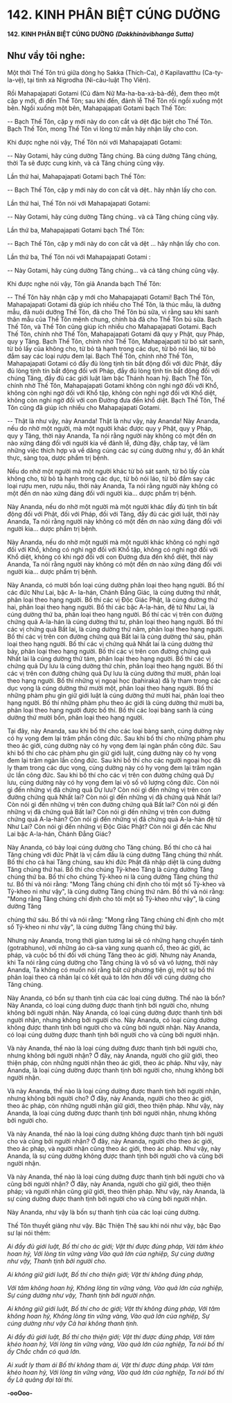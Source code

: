 # 142. KINH PHÂN BIỆT CÚNG DƯỜNG

**142. KINH PHÂN BIỆT CÚNG DƯỜNG**
***(Dakkhinàvibhanga Sutta)***

## Như vầy tôi nghe:

Một thời Thế Tôn trú giữa dòng họ Sakka (Thích-Ca), ở Kapilavatthu (Ca-ty-la-vệ), tại tinh xá Nigrodha
(Ni-câu-luật Thọ Viên).

Rồi Mahapajapati Gotami (Củ đàm Nữ Ma-ha-ba-xà-bà-đề), đem theo một cặp y mới, đi đến Thế Tôn;
sau khi đến, đảnh lễ Thế Tôn rồi ngồi xuống một bên. Ngồi xuống một bên, Mahapajapati Gotami bạch
Thế Tôn:

-- Bạch Thế Tôn, cặp y mới này do con cắt và dệt đặc biệt cho Thế Tôn. Bạch Thế Tôn, mong Thế Tôn
vì lòng từ mẫn hãy nhận lấy cho con.

Khi được nghe nói vậy, Thế Tôn nói với Mahapajapati Gotami:

-- Này Gotami, hãy cúng dường Tăng chúng. Bà cúng dường Tăng chúng, thời Ta sẽ được cung kính, và
cả Tăng chúng cũng vậy.

Lần thứ hai, Mahapajapati Gotami bạch Thế Tôn:

-- Bạch Thế Tôn, cặp y mới này do con cắt và dệt.. hãy nhận lấy cho con.

Lần thứ hai, Thế Tôn nói với Mahapajapati Gotami:

-- Này Gotami, hãy cúng dường Tăng chúng.. và cả Tăng chúng cũng vậy.

Lần thứ ba, Mahapajapati Gotami bạch Thế Tôn:

-- Bạch Thế Tôn, cặp y mới này do con cắt và dệt ... hãy nhận lấy cho con.

Lần thứ ba, Thế Tôn nói với Mahapajapati Gotami :

-- Này Gotami, hãy cúng dường Tăng chúng... và cả tăng chúng cũng vậy.

Khi được nghe nói vậy, Tôn giả Ananda bạch Thế Tôn:

-- Thế Tôn hãy nhận cặp y mới cho Mahapajapati Gotami! Bạch Thế Tôn, Mahapajapati Gotami đã giúp
ích nhiều cho Thế Tôn, là thúc mẫu, là dưỡng mẫu, đã nuôi dưỡng Thế Tôn, đã cho Thế Tôn bú sữa, vì
rằng sau khi sanh thân mẫu của Thế Tôn mệnh chung, chính bà đã cho Thế Tôn bú sữa. Bạch Thế Tôn,
và Thế Tôn cũng giúp ích nhiều cho Mahapajapati Gotami. Bạch Thế Tôn, chính nhờ Thế Tôn,
Mahapajapati Gotami đã quy y Phật, quy Pháp, quy y Tăng. Bạch Thế Tôn, chính nhờ Thế Tôn,
Mahapajapati từ bỏ sát sanh, từ bỏ lấy của không cho, từ bỏ tà hạnh trong các dục, từ bỏ nói láo, từ bỏ
đắm say các loại rượu đem lại. Bạch Thế Tôn, chính nhờ Thế Tôn, Mahapajapati Gotami có đầy đủ lòng
tịnh tín bất động đối với đức Phật, đầy đủ lòng tịnh tín bất động đối với Pháp, đầy đủ lòng tịnh tín bất
động đối với chúng Tăng, đầy đủ các giới luật làm bậc Thánh hoan hỷ. Bạch Thế Tôn, chính nhờ Thế
Tôn, Mahapajapati Gotami không còn nghi ngờ đối với Khổ, không còn nghi ngờ đối với Khổ tập,
không còn nghi ngờ đối với Khổ diệt, không còn nghi ngờ đối với con Ðường đưa đến khổ diệt. Bạch
Thế Tôn, Thế Tôn cũng đã giúp ích nhiều cho Mahapajapati Gotami.

-- Thật là như vậy, này Ananda! Thật là như vậy, này Ananda! Này Ananda, nếu do nhờ một người, mà
một người khác được quy y Phật, quy y Pháp, quy y Tăng, thời này Ananda, Ta nói rằng người này
không có một đền ơn nào xứng đáng đối với người kia về đảnh lễ, đứng đậy, chấp tay, về làm những
việc thích hợp và về dâng cúng các sự cúng dường như y, đồ ăn khất thực, sàng tọa, dược phẩm trị bệnh.

Nếu do nhờ một người mà một người khác từ bỏ sát sanh, từ bỏ lấy của không cho, từ bỏ tà hạnh trong
các dục, từ bỏ nói láo, từ bỏ đắm say các loại rượu men, rượu nấu, thời này Ananda, Ta nói rằng người
này không có một đền ơn nào xứng đáng đối với người kia... dược phẩm trị bệnh.

Này Ananda, nếu do nhờ một người mà một người khác đầy đủ tịnh tín bất động đối với Phật, đối với
Pháp, đối với Tăng, đầy đủ các giới luật, thời này Ananda, Ta nói rằng người này không có một đền ơn
nào xứng đáng đối với người kia... dược phẩm trị bệnh.

Này Ananda, nếu do nhờ một người mà một người khác không có nghi ngờ đối với Khổ, không có nghi
ngờ đối với Khổ tập, không có nghi ngờ đối với Khổ diệt, không có khi ngờ đối với con Ðường đưa đến
khổ diệt, thời này Ananda, Ta nói rằng người này không có một đền ơn nào xứng đáng đối với người
kia... dược phẩm trị bệnh.

Này Ananda, có mười bốn loại cúng dường phân loại theo hạng người. Bố thí các đức Như Lai, bậc A-
la-hán, Chánh Ðẳng Giác, là cúng dường thứ nhất, phân loại theo hạng người. Bố thí các vị Ðộc Giác
Phật, là cúng dường thứ hai, phân loại theo hạng người. Bố thí các bậc A-la-hán, đệ tử Như Lai, là cúng
dường thứ ba, phân loại theo hạng người. Bố thí các vị trên con đường chứng quả A-la-hán là cúng
dường thứ tư, phân loại theo hạng người. Bố thí các vị chứng quả Bất lai, là cúng dường thứ năm, phân
loại theo hạng người. Bố thí các vị trên con đường chứng quả Bất lai là cúng dường thứ sáu, phân loại
theo hạng người. Bố thí các vị chứng quả Nhất lai là cúng dường thứ bảy, phân loại theo hạng người. Bố
thí các vị trên con đường chứng quả Nhất lai là cúng dường thứ tám, phân loại theo hạng người. Bố thí
các vị chứng quả Dự lưu là cúng dường thứ chín, phân loại theo hạng người. Bố thí các vị trên con
đường chứng quả Dự lưu là cúng dường thứ mười, phân loại theo hạng người. Bố thí những vị ngoại học
(bahiraka) đã ly tham trong các dục vọng là cúng dường thứ mười một, phân loại theo hạng người. Bố
thí những phàm phu gìn giữ giới luật là cúng dường thứ mười hai, phân loại theo hạng người. Bố thí
những phàm phu theo ác giới là cúng dường thứ mười ba, phân loại theo hạng người được bố thí. Bố thí
các loại bàng sanh là cúng dường thứ mười bốn, phân loại theo hạng người.

Tại đây, này Ananda, sau khi bố thí cho các loại bàng sanh, cúng dường này có hy vọng đem lại trăm
phần công đức. Sau khi bố thí cho những phàm phu theo ác giới, cúng dường này có hy vọng đem lại
ngàn phần công đức. Sau khi bố thí cho các phàm phu gìn giữ giới luật, cúng dường này có hy vọng đem
lại trăm ngàn lần công đức. Sau khi bố thí cho các người ngoại học đã ly tham trong các dục vọng, cúng
dường này có hy vọng đem lại trăm ngàn ức lần công đức. Sau khi bố thí cho các vị trên con đường
chứng quả Dự lưu, cúng dường này có hy vọng đem lại vô số vô lượng công đức. Còn nói gì đến những
vị đã chứng quả Dự lưu? Còn nói gì đến những vị trên con đường chứng quả Nhất lai? Còn nói gì đến
những vị đã chứng quả Nhất lai? Còn nói gì đến những vị trên con đường chứng quả Bất lai? Còn nói gì
đến những vị đã chứng quả Bất lai? Còn nói gì đến những vị trên con đường chứng quả A-la-hán? Còn
nói gì đến những vị đã chứng quả A-la-hán đệ tử Như Lai? Còn nói gì đến những vị Ðộc Giác Phật? Còn
nói gì đến các Như Lai bậc A-la-hán, Chánh Ðẳng Giác?

Này Ananda, có bảy loại cúng dường cho Tăng chúng. Bố thí cho cả hai Tăng chúng với đức Phật là vị
cầm đầu là cúng dường Tăng chúng thứ nhất. Bố thí cho cả hai Tăng chúng, sau khi đức Phật đã nhập
diệt là cúng dường Tăng chúng thứ hai. Bố thí cho chúng Tỷ-kheo Tăng là cúng dường Tăng chúng thứ
ba. Bố thí cho chúng Tỷ-kheo ni là cúng dường Tăng chúng thứ tư. Bố thí và nói rằng: "Mong Tăng
chúng chỉ định cho tôi một số Tỷ-kheo và Tỷ-kheo ni như vậy", là cúng dường Tăng chúng thứ năm. Bố
thí và nói rằng: "Mong rằng Tăng chúng chỉ định cho tôi một số Tỷ-kheo như vậy", là cúng dường Tăng

chúng thứ sáu. Bố thí và nói rằng: "Mong rằng Tăng chúng chỉ định cho một số Tỷ-kheo ni như vậy", là
cúng dường Tăng chúng thứ bảy.

Nhưng này Ananda, trong thời gian tương lai sẽ có những hạng chuyển tánh (gotrabhuno), với những áo
cà-sa vàng xung quanh cổ, theo ác giới, ác pháp, và cuộc bố thí đối với chúng Tăng theo ác giới. Nhưng
này Ananda, khi Ta nói rằng cúng dường cho Tăng chúng là vô số và vô lượng, thời này Ananda, Ta
không có muốn nói rằng bất cứ phương tiện gì, một sự bố thí phân loại theo cá nhân lại có kết quả to lớn
hơn đối với cúng dường cho Tăng chúng.

Này Ananda, có bốn sự thanh tịnh của các loại cúng dường. Thế nào là bốn? Này Ananda, có loại cúng
dường được thanh tịnh bởi người cho, nhưng không bởi người nhận. Này Ananda, có loại cúng dường
được thanh tịnh bởi người nhận, nhưng không bởi người cho. Này Ananda, có loại cúng dường không
được thanh tịnh bởi người cho và cũng bởi người nhận. Này Ananda, có loại cúng dường được thanh
tịnh bởi người cho và cũng bởi người nhận.

Và này Ananda, thế nào là loại cúng dường được thanh tịnh bởi người cho, nhưng không bởi người
nhận? Ở đây, này Ananda, người cho giữ giới, theo thiện pháp, còn những người nhận theo ác giới, theo
ác pháp. Như vậy, này Ananda, là loại cúng dường được thanh tịnh bởi người cho, nhưng không bởi
người nhận.

Và này Ananda, thế nào là loại cúng dường được thanh tịnh bởi người nhận, nhưng không bởi người
cho? Ở đây, này Ananda, người cho theo ác giới, theo ác pháp, còn những người nhận giữ giới, theo
thiện pháp. Như vậy, này Ananda, là loại cúng dường được thanh tịnh bởi người nhận, nhưng không bởi
người cho.

Và này Ananda, thế nào là loại cúng dường không được thanh tịnh bởi người cho và cũng bởi người
nhận? Ở đây, này Ananda, người cho theo ác giới, theo ác pháp, và người nhận cũng theo ác giới, theo
ác pháp. Như vậy, này Ananda, là sự cúng dường không được thanh tịnh bởi người cho và cũng bởi
người nhận.

Và này Ananda, thế nào là loại cúng dường được thanh tịnh bởi người cho và cũng bởi người nhận? Ở
đây, này Ananda, người cho giữ giới, theo thiện pháp; và người nhận cũng giữ giới, theo thiện pháp.
Như vậy, này Ananda, là sự cúng dường được thanh tịnh bởi người cho và cũng bởi người nhận.

Này Ananda, như vậy là bốn sự thanh tịnh của các loại cúng dường.

Thế Tôn thuyết giảng như vậy. Bậc Thiện Thệ sau khi nói như vậy, bậc Ðạo sư lại nói thêm:

*Ai đầy đủ giới luật,*
*Bố thí cho ác giới;*
*Vật thí được đúng pháp,*
*Với tâm khéo hoan hỷ,*
*Với lòng tin vững vàng*
*Vào quả lớn của nghiệp,*
*Sự cúng dường như vậy,*
*Thanh tịnh bởi người cho.*

*Ai không giữ giới luật,*
*Bố thí cho thiện giới;*
*Vật thí không đúng pháp,*

*Với tâm không hoan hỷ,*
*Không lòng tin vững vàng,*
*Vào quả lớn của nghiệp,*
*Sự cúng dường như vậy,*
*Thanh tịnh bởi người nhận.*

*Ai không giữ giới luật,*
*Bố thí cho ác giới;*
*Vật thí không đúng pháp,*
*Với tâm không hoan hỷ,*
*Không lòng tin vững vàng,*
*Vào quả lớn của nghiệp,*
*Sự cúng dường như vậy*
*Cả hai không thanh tịnh.*

*Ai đầy đủ giới luật,*
*Bố thí cho thiện giới;*
*Vật thí được đúng pháp,*
*Với tâm khéo hoan hỷ,*
*Với lòng tin vững vàng,*
*Vào quả lớn của nghiệp,*
*Ta nói bố thí ấy*
*Chắc chắn có quả lớn.*

*Ai xuất ly tham ái*
*Bố thí không tham ái,*
*Vật thí được đúng pháp.*
*Với tâm khéo hoan hỷ,*
*Với lòng tin vững vàng,*
*Vào quả lớn của nghiệp,*
*Ta nói bố thí ấy*
*Là quảng đại tài thí.*

**-ooOoo-**

